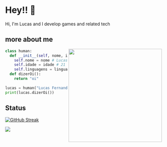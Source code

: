 # Hey!! 👋

Hi, I'm Lucas and I develop games and related tech


## more about me 

<img align="right" width="300" src="https://i2.wp.com/allhtaccess.info/wp-content/uploads/2018/03/programming.gif?fit=1281%2C716&ssl=1" />

```python
class human:
  def __init__(self, nome, idade, linguagens):
    self.nome = nome # Lucas Fernandes
    self.idade = idade # 21 anos
    self.linguagens = linguagens # Python, C#, Lua
  def dizerOi():
    return "oi"
  
lucas = human("Lucas Fernandes", "21 anos", "Python, C#, Lua")
print(lucas.dizerOi())
```

## Status

[![GitHub Streak](https://streak-stats.demolab.com?user=notluxca&theme=tokyonight-duo&hide_longest_streak=true)](https://git.io/streak-stats)

<a href="https://github.com/notluxca">
  <img align="center" src="https://github-readme-stats.vercel.app/api/top-langs/?username=notluxca&theme=dracula&hide_langs_below=1" />
</a>



<br>

